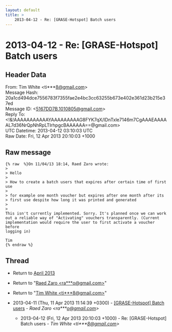 ```yaml
---
layout: default
title: >
    2013-04-12 - Re: [GRASE-Hotspot] Batch users
---
```


# 2013-04-12 - Re: [GRASE-Hotspot] Batch users

## Header Data

From: Tim White \<ti***8@gmail.com\><br>
Message Hash: 20a1cd494dce7556783f7355fae2e4bc3cc63255b673e402e361d23b215e37ed<br>
Message ID: \<5167DD7B.1010805@gmail.com\><br>
Reply To: \<!&!AAAAAAAAAAAYAAAAAAAAAG8FYK7qX/lDnTxle7146m7CgAAAEAAAAAL7d36NrQpNhRpLTIrhpgcBAAAAAA==@gmail.com\><br>
UTC Datetime: 2013-04-12 03:10:03 UTC<br>
Raw Date: Fri, 12 Apr 2013 20:10:03 +1000<br>

## Raw message

```
{% raw  %}On 11/04/13 18:14, Raed Zaro wrote:
>
> Hello
>
> How to create a batch users that expires after certain time of first use
>
> for example one month voucher but expires after one month after its 
> first use despite how long it was printed and generated
>
>
This isn't currently implemented. Sorry. It's planned once we can work 
out a reliable way of "Activating" vouchers transparently. (Current 
implementation would require the user to first activate a voucher before 
logging in)

Tim
{% endraw %}
```

## Thread

+ Return to [April 2013](/archive/2013/04)

+ Return to "[Raed Zaro <ra***o<span>@</span>gmail.com>](/authors/ra___o_at_gmail_com)"
+ Return to "[Tim White <ti***8<span>@</span>gmail.com>](/authors/ti___8_at_gmail_com)"

+ 2013-04-11 (Thu, 11 Apr 2013 11:14:39 +0300) - [[GRASE-Hotspot] Batch users](/archive/2013/04/7a73fbdb9fcbad81bd107b027f99b651ca57cc2d8ce07feb563ed852b7d7a82b) - _Raed Zaro \<ra***o@gmail.com\>_
  + 2013-04-12 (Fri, 12 Apr 2013 20:10:03 +1000) - Re: [GRASE-Hotspot] Batch users - _Tim White \<ti***8@gmail.com\>_

